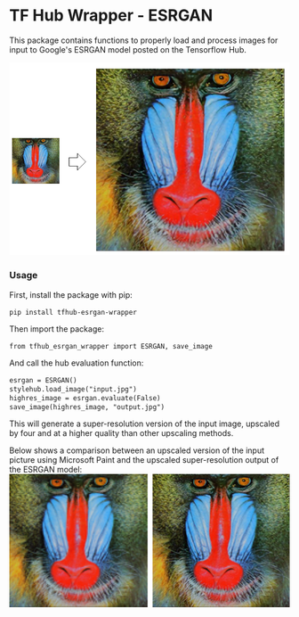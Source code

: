 # TF Hub Wrapper - ESRGAN
This package contains functions to properly load and process images for input to Google's ESRGAN model posted on the Tensorflow Hub.

<a href=#>
    <img alt="Example Text" src="images/input_output.png">
</a>

### Usage
First, install the package with pip:
```
pip install tfhub-esrgan-wrapper
```
Then import the package:
```
from tfhub_esrgan_wrapper import ESRGAN, save_image
```
And call the hub evaluation function:
```
esrgan = ESRGAN()
stylehub.load_image("input.jpg")
highres_image = esrgan.evaluate(False)
save_image(highres_image, "output.jpg")
```
This will generate a super-resolution version of the input image, upscaled by four and at a higher quality than other upscaling methods.

Below shows a comparison between an upscaled version of the input picture using Microsoft Paint and the upscaled super-resolution output of the ESRGAN model:
<a href=#>
    <img alt="Output Comparison" src="images/comparison.png">
</a>